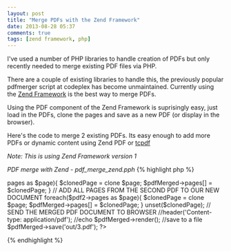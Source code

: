 ```yaml
---
layout: post
title: "Merge PDFs with the Zend Framework"
date: 2013-08-28 05:37
comments: true
tags: [zend framework, php]
---
```


I've used a number of PHP libraries to handle creation of PDFs but only
recently needed to merge existing PDF files via PHP.

There are a couple of existing libraries to handle this, the previously popular pdfmerger 
script at codeplex has become unmaintained. Currently using the [Zend Framework][zf] is the best way to 
merge PDFs.

Using the PDF component of the Zend Framework is suprisingly easy, just load in the PDFs, clone the pages
and save as a new PDF (or display in the browser).

Here's the code to merge 2 existing PDFs. Its easy enough to add more PDFs or dynamic content using
Zend PDF or [tcpdf][tcpdf]

*Note: This is using Zend Framework version 1*

_PDF merge with Zend - pdf_merge_zend.pph_
{% highlight php %}
<?php
$path ="lib/";
set_include_path(get_include_path() . PATH_SEPARATOR . $path);
require_once 'lib/Zend/Pdf.php';

// LOAD PDF DOCUMENTS
$pdf1 = Zend_Pdf::load('first.pdf');
$pdf2 = Zend_Pdf::load('second.pdf');
// WE WILL MERGE OUR TWO PDF FILES INTO A NEW ZEND_PDF OBJECT
$pdfMerged = new Zend_Pdf();

// ADD ALL PAGES FROM THE FIRST PDF TO OUR NEW DOCUMENT
foreach($pdf1->pages as $page){
  $clonedPage = clone $page;
  $pdfMerged->pages[] = $clonedPage;
}
// ADD ALL PAGES FROM THE SECOND PDF TO OUR NEW DOCUMENT
foreach($pdf2->pages as $page){
  $clonedPage = clone $page;
  $pdfMerged->pages[] = $clonedPage;
}
unset($clonedPage);

// SEND THE MERGED PDF DOCUMENT TO BROWSER
//header('Content-type: application/pdf');
//echo $pdfMerged->render();

//save to a file
$pdfMerged->save('out/3.pdf');
?>
{% endhighlight %}

[zf]: http://framework.zend.com
[tcpdf]: http://www.tcpdf.org
